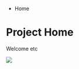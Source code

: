 <ul class="breadcrumb">
  <li>Home</li>
</ul>

<h1>Project Home</h1>
<p>Welcome etc</p>
<p>
  <img src="img/spainish.jpg"/>
